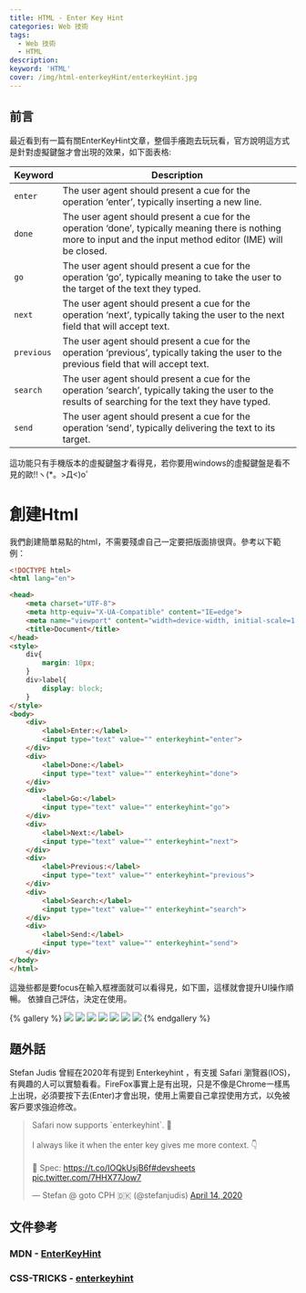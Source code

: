 ```yaml
---
title: HTML - Enter Key Hint
categories: Web 技術 
tags: 
  - Web 技術 
  - HTML 
description:
keyword: 'HTML'
cover: /img/html-enterkeyHint/enterkeyHint.jpg
---
```


## 前言
最近看到有一篇有關EnterKeyHint文章，整個手癢跑去玩玩看，官方說明這方式是針對虛擬鍵盤才會出現的效果，如下面表格:

| Keyword    | Description                                                                                                                                                      |
| ---------- | ---------------------------------------------------------------------------------------------------------------------------------------------------------------- |
| `enter`    | The user agent should present a cue for the operation ‘enter’, typically inserting a new line.                                                                   |
| `done`     | The user agent should present a cue for the operation ‘done’, typically meaning there is nothing more to input and the input method editor (IME) will be closed. |
| `go`       | The user agent should present a cue for the operation ‘go’, typically meaning to take the user to the target of the text they typed.                             |
| `next`     | The user agent should present a cue for the operation ‘next’, typically taking the user to the next field that will accept text.                                 |
| `previous` | The user agent should present a cue for the operation ‘previous’, typically taking the user to the previous field that will accept text.                         |
| `search`   | The user agent should present a cue for the operation ‘search’, typically taking the user to the results of searching for the text they have typed.              |
| `send`     | The user agent should present a cue for the operation ‘send’, typically delivering the text to its target.                                                       |

這功能只有手機版本的虛擬鍵盤才看得見，若你要用windows的虛擬鍵盤是看不見的歐!!ヽ(*。>Д<)o゜

# 創建Html
我們創建簡單易點的html，不需要殘虐自己一定要把版面排很齊。參考以下範例：

```html
<!DOCTYPE html>
<html lang="en">

<head>
    <meta charset="UTF-8">
    <meta http-equiv="X-UA-Compatible" content="IE=edge">
    <meta name="viewport" content="width=device-width, initial-scale=1.0">
    <title>Document</title>
</head>
<style>
    div{
        margin: 10px;
    }
    div>label{
        display: block;
    }
</style>
<body>
    <div>
        <label>Enter:</label>
        <input type="text" value="" enterkeyhint="enter">
    </div>
    <div>
        <label>Done:</label>
        <input type="text" value="" enterkeyhint="done">
    </div>
    <div>
        <label>Go:</label>
        <input type="text" value="" enterkeyhint="go">
    </div>
    <div>
        <label>Next:</label>
        <input type="text" value="" enterkeyhint="next">
    </div>
    <div>
        <label>Previous:</label>
        <input type="text" value="" enterkeyhint="previous">
    </div>
    <div>
        <label>Search:</label>
        <input type="text" value="" enterkeyhint="search">
    </div>
    <div>
        <label>Send:</label>
        <input type="text" value="" enterkeyhint="send">
    </div>
</body>
</html>
```

這幾些都是要focus在輸入框裡面就可以看得見，如下圖，這樣就會提升UI操作順暢。
依據自己評估，決定在使用。

{% gallery %}
![](/img/html-enterkeyHint/01.png)
![](/img/html-enterkeyHint/02.png)
![](/img/html-enterkeyHint/03.png)
![](/img/html-enterkeyHint/04.png)
![](/img/html-enterkeyHint/05.png)
![](/img/html-enterkeyHint/06.png)
![](/img/html-enterkeyHint/07.png)
{% endgallery %}

## 題外話
Stefan Judis 曾經在2020年有提到 Enterkeyhint ，有支援 Safari 瀏覽器(IOS)，有興趣的人可以實驗看看。FireFox事實上是有出現，只是不像是Chrome一樣馬上出現，必須要按下去(Enter)才會出現，使用上需要自己拿捏使用方式，以免被客戶要求強迫修改。

<blockquote class="twitter-tweet"><p lang="en" dir="ltr">Safari now supports `enterkeyhint`. 👏 <br><br>I always like it when the enter key gives me more context. 👇<br><br>🔗 Spec: <a href="https://t.co/IOQkUsjB6f">https://t.co/IOQkUsjB6f</a><a href="https://twitter.com/hashtag/devsheets?src=hash&amp;ref_src=twsrc%5Etfw">#devsheets</a> <a href="https://t.co/7HHX77Jow7">pic.twitter.com/7HHX77Jow7</a></p>&mdash; Stefan @ goto CPH 🇩🇰 (@stefanjudis) <a href="https://twitter.com/stefanjudis/status/1249958064041734144?ref_src=twsrc%5Etfw">April 14, 2020</a></blockquote> <script async src="https://platform.twitter.com/widgets.js" charset="utf-8"></script>

## 文件參考

### MDN - [ EnterKeyHint](https://developer.mozilla.org/en-US/docs/Web/API/HTMLElement/enterKeyHint)

### CSS-TRICKS - [enterkeyhint](https://css-tricks.com/enterkeyhint/)